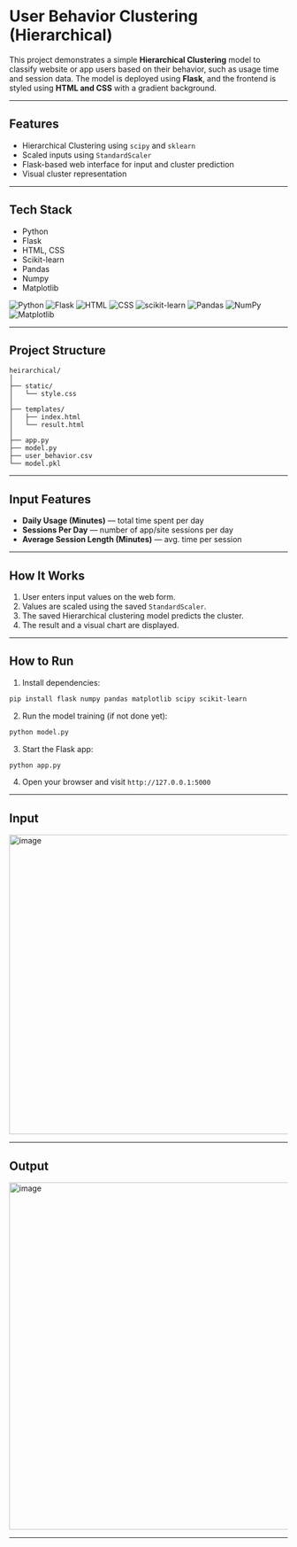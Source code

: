 # User Behavior Clustering (Hierarchical)

This project demonstrates a simple **Hierarchical Clustering** model to classify website or app users based on their behavior, such as usage time and session data. The model is deployed using **Flask**, and the frontend is styled using **HTML and CSS** with a gradient background.

---

## Features
- Hierarchical Clustering using `scipy` and `sklearn`
- Scaled inputs using `StandardScaler`
- Flask-based web interface for input and cluster prediction
- Visual cluster representation

---
## Tech Stack

- Python
- Flask
- HTML, CSS
- Scikit-learn
- Pandas
- Numpy
- Matplotlib

![Python](https://img.shields.io/badge/Python-3776AB?style=for-the-badge&logo=python&logoColor=white)
![Flask](https://img.shields.io/badge/Flask-000000?style=for-the-badge&logo=flask&logoColor=white)
![HTML](https://img.shields.io/badge/HTML5-E34F26?style=for-the-badge&logo=html5&logoColor=white)
![CSS](https://img.shields.io/badge/CSS3-1572B6?style=for-the-badge&logo=css3&logoColor=white)
![scikit-learn](https://img.shields.io/badge/scikit--learn-F7931E?style=for-the-badge&logo=scikit-learn&logoColor=white)
![Pandas](https://img.shields.io/badge/Pandas-150458?style=for-the-badge&logo=pandas&logoColor=white)
![NumPy](https://img.shields.io/badge/NumPy-013243?style=for-the-badge&logo=numpy&logoColor=white)
![Matplotlib](https://img.shields.io/badge/Matplotlib-003366?style=for-the-badge&logo=matplotlib&logoColor=white)

---
## Project Structure

```
heirarchical/
│
├── static/
│   └── style.css          
│
├── templates/
│   ├── index.html        
│   └── result.html        
│
├── app.py               
├── model.py              
├── user_behavior.csv     
└── model.pkl            
```

---

## Input Features
- **Daily Usage (Minutes)** — total time spent per day
- **Sessions Per Day** — number of app/site sessions per day
- **Average Session Length (Minutes)** — avg. time per session

---

## How It Works
1. User enters input values on the web form.
2. Values are scaled using the saved `StandardScaler`.
3. The saved Hierarchical clustering model predicts the cluster.
4. The result and a visual chart are displayed.

---

## How to Run

1. Install dependencies:
```bash
pip install flask numpy pandas matplotlib scipy scikit-learn
```

2. Run the model training (if not done yet):
```bash
python model.py
```

3. Start the Flask app:
```bash
python app.py
```

4. Open your browser and visit `http://127.0.0.1:5000`

---

## Input

<img width="646" height="541" alt="image" src="https://github.com/user-attachments/assets/4f2d6074-04ec-4664-b0b5-d256cc6498d7" />

---

## Output 

<img width="646" height="627" alt="image" src="https://github.com/user-attachments/assets/170b34e3-ff40-4ab7-8bbf-9030cf4886fb" />

---
